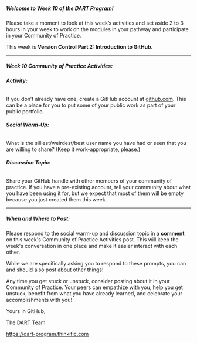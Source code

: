 ##### **Welcome to Week 10 of the DART Program!**

Please take a moment to look at this week’s activities and set aside 2 to 3 hours in your week to work on the modules in your pathway and participate in your Community of Practice. 

This week is **Version Control Part 2: Introduction to GitHub**.

---

##### **Week 10 Community of Practice Activities:**

###### **Activity:** 
If you don’t already have one, create a GitHub account at [github.com](http://www.github.com). This can be a place for you to put some of your public work as part of your public portfolio. 

###### **Social Warm-Up:** 
What is the silliest/weirdest/best user name you have had or seen that you are willing to share? (Keep it work-appropriate, please.)

###### **Discussion Topic:** 
Share your GitHub handle with other members of your community of practice. If you have a pre-existing account, tell your community about what you have been using it for, but we expect that most of them will be empty because you just created them this week.


---

##### **When and Where to Post:**

Please respond to the social warm-up and discussion topic in a **comment** on this week's Community of Practice Activities post. This will keep the week's conversation in one place and make it easier interact with each other.

While we are specifically asking you to respond to these prompts, you can and should also post about other things!

Any time you get stuck or unstuck, consider posting about it in your Community of Practice. Your peers can empathize with you, help you get unstuck, benefit from what you have already learned, and celebrate your accomplishments with you!

 Yours in GitHub, 

The DART Team

https://dart-program.thinkific.com
